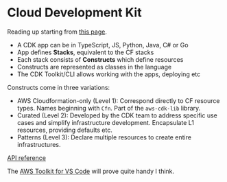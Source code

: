 # Cloud Development Kit

Reading up starting from [this page](https://docs.aws.amazon.com/cdk/v2/guide/getting_started.html).

- A CDK app can be in TypeScript, JS, Python, Java, C# or Go
- App defines **Stacks**, equivalent to the CF stacks
- Each stack consists of **Constructs** which define resources
- Constructs are represented as classes in the language
- The CDK Toolkit/CLI allows working with the apps, deploying etc

Constructs come in three variations:

- AWS Cloudformation-only (Level 1): Correspond directly to CF resource types. Names beginning with `Cfn`. Part of the `aws-cdk-lib` library.
- Curated (Level 2): Developed by the CDK team to address specific use cases and simplify infrastructure development. Encapsulate L1 resources, providing defaults etc.
- Patterns (Level 3): Declare multiple resources to create entire infrastructures.

[API reference](https://docs.aws.amazon.com/cdk/api/v2/docs/aws-construct-library.html)

The [AWS Toolkit for VS Code](https://aws.amazon.com/visualstudiocode/) will prove quite handy I think.
